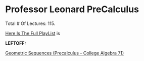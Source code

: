 # Professor Leonard PreCalculus

Total # Of Lectures: 115.

[Here Is The Full PlayList](https://www.youtube.com/playlist?list=PLDesaqWTN6ESsmwELdrzhcGiRhk5DjwLP)
is

**LEFTOFF:**

[Geometric Sequences (Precalculus - College Algebra 71)](https://www.youtube.com/watch?v=qyHCnYewdrQ)
